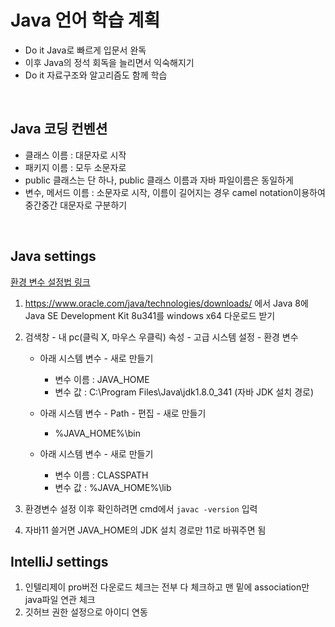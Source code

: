 # Java 언어 학습 계획

-   Do it Java로 빠르게 입문서 완독
-   이후 Java의 정석 회독을 늘리면서 익숙해지기
-   Do it 자료구조와 알고리즘도 함께 학습

<br>

## Java 코딩 컨벤션

-   클래스 이름 : 대문자로 시작
-   패키지 이름 : 모두 소문자로
-   public 클래스는 단 하나, public 클래스 이름과 자바 파일이름은 동일하게
-   변수, 메서드 이름 : 소문자로 시작, 이름이 길어지는 경우 camel notation이용하여 중간중간 대문자로 구분하기

<br>

## Java settings

[환경 변수 설정법 링크](https://suzxc2468.tistory.com/141)

1. https://www.oracle.com/java/technologies/downloads/ 에서 Java 8에 Java SE Development Kit 8u341를 windows x64 다운로드 받기
2. 검색창 - 내 pc(클릭 X, 마우스 우클릭) 속성 - 고급 시스템 설정 - 환경 변수

    - 아래 시스템 변수 - 새로 만들기

        - 변수 이름 : JAVA_HOME
        - 변수 값 : C:\Program Files\Java\jdk1.8.0_341 (자바 JDK 설치 경로)

    - 아래 시스템 변수 - Path - 편집 - 새로 만들기

        - %JAVA_HOME%\bin

    - 아래 시스템 변수 - 새로 만들기
        - 변수 이름 : CLASSPATH
        - 변수 값 : %JAVA_HOME%\lib

3. 환경변수 설정 이후 확인하려면 cmd에서 `javac -version` 입력
4. 자바11 쓸거면 JAVA_HOME의 JDK 설치 경로만 11로 바꿔주면 됨
   <br>

## IntelliJ settings

1. 인텔리제이 pro버전 다운로드 체크는 전부 다 체크하고 맨 밑에 association만 java파일 연관 체크
2. 깃허브 권한 설정으로 아이디 연동

<br>
